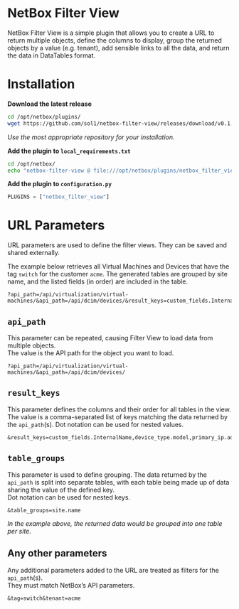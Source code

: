 # NetBox Filter View

NetBox Filter View is a simple plugin that allows you to create a URL to return multiple objects, define the columns to display, group the returned objects by a value (e.g. tenant), add sensible links to all the data, and return the data in DataTables format.

# Installation

**Download the latest release**
```bash
cd /opt/netbox/plugins/
wget https://github.com/sol1/netbox-filter-view/releases/download/v0.1.3/netbox_filter_view-0.1.3.tar.gz
```
_Use the most appropriate repository for your installation._

**Add the plugin to `local_requirements.txt`**
```bash
cd /opt/netbox/
echo "netbox-filter-view @ file:///opt/netbox/plugins/netbox_filter_view-0.1.3.tar.gz" > local_requirements.txt
```

**Add the plugin to `configuration.py`**
```python
PLUGINS = ["netbox_filter_view"]
```

# URL Parameters

URL parameters are used to define the filter views. They can be saved and shared externally.

The example below retrieves all Virtual Machines and Devices that have the tag `switch` for the customer `acme`. The generated tables are grouped by site name, and the listed fields (in order) are included in the table.

```
?api_path=/api/virtualization/virtual-machines/&api_path=/api/dcim/devices/&result_keys=custom_fields.InternalName,device_type.model,primary_ip.address,custom_fields.URL,comments,name,site.name,rack.name,position&table_groups=site.name&tag=switch&tenant=acme
```

## `api_path`

This parameter can be repeated, causing Filter View to load data from multiple objects.  
The value is the API path for the object you want to load.

```
?api_path=/api/virtualization/virtual-machines/&api_path=/api/dcim/devices/
```

## `result_keys`

This parameter defines the columns and their order for all tables in the view. The value is a comma-separated list of keys matching the data returned by the `api_path`(s). 
Dot notation can be used for nested values.

```
&result_keys=custom_fields.InternalName,device_type.model,primary_ip.address,custom_fields.URL,comments,name,site.name,rack.name,position
```

## `table_groups`

This parameter is used to define grouping. The data returned by the `api_path` is split into separate tables, with each table being made up of data sharing the value of the defined key.  
Dot notation can be used for nested keys.

```
&table_groups=site.name
```

_In the example above, the returned data would be grouped into one table per site._

## Any other parameters

Any additional parameters added to the URL are treated as filters for the `api_path`(s).  
They must match NetBox’s API parameters.

```
&tag=switch&tenant=acme
```
